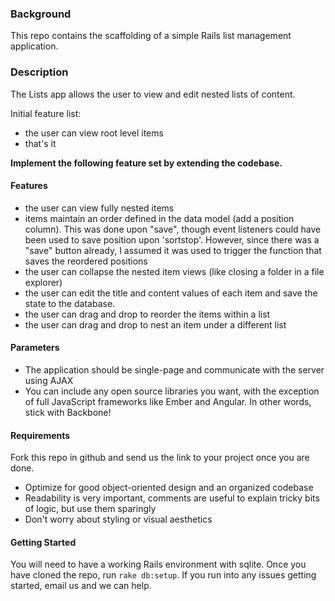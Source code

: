### Background

This repo contains the scaffolding of a simple Rails list management application.

### Description

The Lists app allows the user to view and edit nested lists of content.

Initial feature list:
- the user can view root level items
- that's it

**Implement the following feature set by extending the codebase.**

#### Features

- the user can view fully nested items
- items maintain an order defined in the data model (add a position column). This was done upon "save", though event listeners could have been used to save position upon 'sortstop'. However, since there was a "save" button already, I assumed it was used to trigger the function that saves the reordered positions
- the user can collapse the nested item views (like closing a folder in a file explorer)
- the user can edit the title and content values of each item and save the state to the database. 
- the user can drag and drop to reorder the items within a list
- the user can drag and drop to nest an item under a different list

#### Parameters

- The application should be single-page and communicate with the server using AJAX
- You can include any open source libraries you want, with the exception of full JavaScript frameworks like Ember and Angular.
In other words, stick with Backbone!

#### Requirements

Fork this repo in github and send us the link to your project once you are done.

- Optimize for good object-oriented design and an organized codebase
- Readability is very important, comments are useful to explain tricky bits of logic, but use them sparingly
- Don't worry about styling or visual aesthetics

#### Getting Started

You will need to have a working Rails environment with sqlite. Once you have cloned the repo, run `rake db:setup`. If you run into any issues getting started, email us and we can help.

